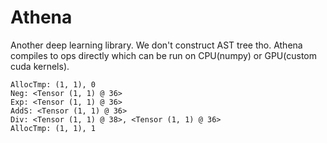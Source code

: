 # Athena

Another deep learning library.
We don't construct AST tree tho. Athena compiles to ops directly which can be run on CPU(numpy) or GPU(custom cuda kernels).

```
AllocTmp: (1, 1), 0
Neg: <Tensor (1, 1) @ 36>
Exp: <Tensor (1, 1) @ 36>
AddS: <Tensor (1, 1) @ 36>
Div: <Tensor (1, 1) @ 38>, <Tensor (1, 1) @ 36>
AllocTmp: (1, 1), 1
```